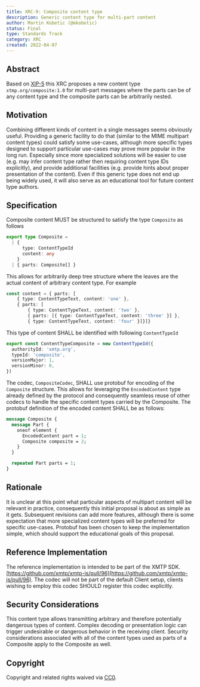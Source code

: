 ```yaml
---
title: XRC-9: Composite content type
description: Generic content type for multi-part content
author: Martin Kobetic (@mkobetic)
status: Final
type: Standards Track
category: XRC
created: 2022-04-07
---
```


## Abstract

Based on [XIP-5](xip-5-message-content-types.md) this XRC proposes a new content type `xtmp.org/composite:1.0` for multi-part messages where the parts can be of any content type and the composite parts can be arbitrarily nested.

## Motivation

Combining different kinds of content in a single messages seems obviously useful. Providing a generic facility to do that (similar to the MIME multipart content types) could satisfy some use-cases, although more specific types designed to support particular use-cases may prove more popular in the long run. Especially since more specialized solutions will be easier to use (e.g. may infer content type rather then requiring content type IDs explicitly), and provide additional facilities (e.g. provide hints about proper presentation of the content). Even if this generic type does not end up being widely used, it will also serve as an educational tool for future content type authors.

## Specification

Composite content MUST be structured to satisfy the type `Composite` as follows

```ts
export type Composite =
  | {
      type: ContentTypeId
      content: any
    }
  | { parts: Composite[] }
```

This allows for arbitrarily deep tree structure where the leaves are the actual content of arbitrary content type. For example

```ts
const content = { parts: [
    { type: ContentTypeText, content: 'one' },
    { parts: [
        { type: ContentTypeText, content: 'two' },
        { parts: [{ type: ContentTypeText, content: 'three' }] },
        { type: ContentTypeText, content: 'four' }]}]}
```

This type of content SHALL be identified with following `ContentTypeId`

```ts
export const ContentTypeComposite = new ContentTypeId({
  authorityId: 'xmtp.org',
  typeId: 'composite',
  versionMajor: 1,
  versionMinor: 0,
})
```

The codec, `CompositeCodec`, SHALL use protobuf for encoding of the `Composite` structure. This allows for leveraging the `EncodedContent` type already defined by the protocol and consequently seamless reuse of other codecs to handle the specific content types carried by the Composite. The protobuf definition of the encoded content SHALL be as follows:

```protobuf
message Composite {
  message Part {
    oneof element {
      EncodedContent part = 1;
      Composite composite = 2;
    }
  }

  repeated Part parts = 1;
}
```

## Rationale

It is unclear at this point what particular aspects of multipart content will be relevant in practice, consequently this initial proposal is about as simple as it gets. Subsequent revisions can add more features, although there is some expectation that more specialized content types will be preferred for specific use-cases. Protobuf has been chosen to keep the implementation simple, which should support the educational goals of this proposal.

## Reference Implementation

The reference implementation is intended to be part of the XMTP SDK. [https://github.com/xmtp/xmtp-js/pull/96](https://github.com/xmtp/xmtp-js/pull/96). The codec will not be part of the default Client setup, clients wishing to employ this codec SHOULD register this codec explicitly.

## Security Considerations

This content type allows transmitting arbitrary and therefore potentially dangerous types of content. Complex decoding or presentation logic can trigger undesirable or dangerous behavior in the receiving client. Security considerations associated with all of the content types used as parts of a Composite apply to the Composite as well.

## Copyright

Copyright and related rights waived via [CC0](https://creativecommons.org/publicdomain/zero/1.0/).
